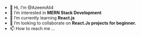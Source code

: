 - 👋 Hi, I’m @AzeemAli4
- 👀 I’m interested in **MERN Stack Development**
- 🌱 I’m currently learning **React.js**
- 💞️ I’m looking to collaborate on **React.Js projects for beginner.**
- 📫 How to reach me ...

<!---
AzeemAli96/AzeemAli96 is a ✨ special ✨ repository because its `README.md` (this file) appears on your GitHub profile.
You can click the Preview link to take a look at your changes.
--->
